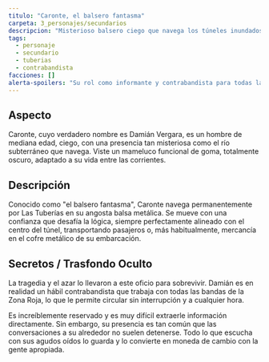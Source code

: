 ```yaml
---
titulo: "Caronte, el balsero fantasma"
carpeta: 3_personajes/secundarios
descripcion: "Misterioso balsero ciego que navega los túneles inundados de Las Tuberías, transportando pasajeros y mercancía de contrabando."
tags:
  - personaje
  - secundario
  - tuberias
  - contrabandista
facciones: []
alerta-spoilers: "Su rol como informante y contrabandista para todas las bandas es un secreto bien guardado."
---
```


## Aspecto

Caronte, cuyo verdadero nombre es Damián Vergara, es un hombre de mediana edad, ciego, con una presencia tan misteriosa como el río subterráneo que navega. Viste un mameluco funcional de goma, totalmente oscuro, adaptado a su vida entre las corrientes.

## Descripción

Conocido como "el balsero fantasma", Caronte navega permanentemente por Las Tuberías en su angosta balsa metálica. Se mueve con una confianza que desafía la lógica, siempre perfectamente alineado con el centro del túnel, transportando pasajeros o, más habitualmente, mercancía en el cofre metálico de su embarcación.

## Secretos / Trasfondo Oculto

La tragedia y el azar lo llevaron a este oficio para sobrevivir. Damián es en realidad un hábil contrabandista que trabaja con todas las bandas de la Zona Roja, lo que le permite circular sin interrupción y a cualquier hora.

Es increíblemente reservado y es muy difícil extraerle información directamente. Sin embargo, su presencia es tan común que las conversaciones a su alrededor no suelen detenerse. Todo lo que escucha con sus agudos oídos lo guarda y lo convierte en moneda de cambio con la gente apropiada. 